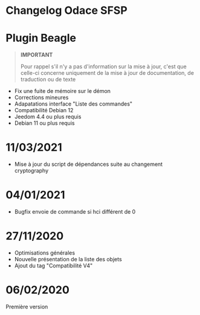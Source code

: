 # Changelog Odace SFSP

# Plugin Beagle

>**IMPORTANT**
>
>Pour rappel s'il n'y a pas d'information sur la mise à jour, c'est que celle-ci concerne uniquement de la mise à jour de documentation, de traduction ou de texte

- Fix une fuite de mémoire sur le démon
- Corrections mineures
- Adapatations interface "Liste des commandes"
- Compatibilité Debian 12
- Jeedom 4.4 ou plus requis
- Debian 11 ou plus requis

# 11/03/2021

- Mise à jour du script de dépendances suite au changement cryptography

# 04/01/2021

- Bugfix envoie de commande si hci différent de 0

# 27/11/2020

- Optimisations générales
- Nouvelle présentation de la liste des objets
- Ajout du tag "Compatibilité V4"

# 06/02/2020

Première version
